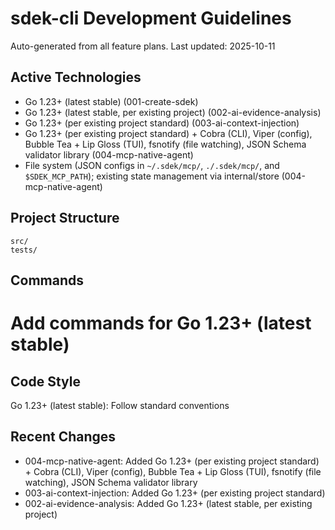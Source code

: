 # sdek-cli Development Guidelines

Auto-generated from all feature plans. Last updated: 2025-10-11

## Active Technologies
- Go 1.23+ (latest stable) (001-create-sdek)
- Go 1.23+ (latest stable, per existing project) (002-ai-evidence-analysis)
- Go 1.23+ (per existing project standard) (003-ai-context-injection)
- Go 1.23+ (per existing project standard) + Cobra (CLI), Viper (config), Bubble Tea + Lip Gloss (TUI), fsnotify (file watching), JSON Schema validator library (004-mcp-native-agent)
- File system (JSON configs in `~/.sdek/mcp/`, `./.sdek/mcp/`, and `$SDEK_MCP_PATH`); existing state management via internal/store (004-mcp-native-agent)

## Project Structure
```
src/
tests/
```

## Commands
# Add commands for Go 1.23+ (latest stable)

## Code Style
Go 1.23+ (latest stable): Follow standard conventions

## Recent Changes
- 004-mcp-native-agent: Added Go 1.23+ (per existing project standard) + Cobra (CLI), Viper (config), Bubble Tea + Lip Gloss (TUI), fsnotify (file watching), JSON Schema validator library
- 003-ai-context-injection: Added Go 1.23+ (per existing project standard)
- 002-ai-evidence-analysis: Added Go 1.23+ (latest stable, per existing project)

<!-- MANUAL ADDITIONS START -->
<!-- MANUAL ADDITIONS END -->
